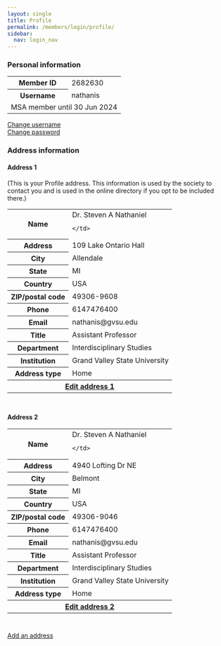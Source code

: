 ```yaml
---
layout: single
title: Profile
permalink: /members/login/profile/
sidebar:
  nav: login_nav
---
```


<html lang="en">
<head>
  <meta name="generator" content="HTML Tidy for Linux (vers 25 March 2009), see www.w3.org">
  <meta charset="utf-8">
  <meta http-equiv="Content-Type" content="text/html; charset=us-ascii">

  <title>MSA Membership - Profile</title>
  <link rel="stylesheet" href="/msa/members/css/msa-style.css" type="text/css">
  <link rel="stylesheet" href="/msa/members/css/jhup-style.css" type="text/css">
  <link href="/msa/members/css/SpryMenuBarHorizontal.css" rel="stylesheet" type="text/css">
  <link href="/msa/members/img/msa-favicon.png" rel= "shortcut icon" type="image/gif" />

</head>

<body>


<!-- <h1>Modernist Studies Association</h1> -->
<main id="maincontent">





<div>
  <h3>Personal information</h3>
  <table>
  <tbody>
    <tr>
      <th scope="row"> Member ID </th>
      <td> 2682630 </td>
    </tr>
    <tr>
      <th scope="row"> Username </th>
      <td> nathanis </td>
    </tr>
    <tr>
      <td colspan="2">MSA member until 30 Jun 2024</td>
    </tr>
  </tbody>
</table>

</div>
<a href="/msa/members/change-username" id="cnglgn">Change username</a><br>
<a href="/msa/members/change-password" id="cngpwd">Change password</a><br>
<div>
  <h3>Address information</h3>
  
  <h4>Address 1</h4>
  
  <p>
    (This is your Profile address. This information is used by the society to contact you and is used in the online directory if you opt to be included there.)
  </p>
  
  <div>
  <table border="0" class="left-th" id="adrinf1"
style='padding-bottom:3ex'>
  <tr>
    <th scope="row">Name</th>
    <td>
      Dr.
      Steven
      A
      Nathaniel
      
    </td>
  </tr>
  <tr>
    <th scope="row">Address</th>
    <td>109 Lake Ontario Hall</td>
  </tr>
  <tr>
    <th scope="row">City</th>
    <td>Allendale</td>
  </tr>
  <tr>
    <th scope="row">State</th>
    <td>MI </td>
  </tr>
  <tr>
    <th scope="row">Country</th>
    <td>USA</td>
  </tr>
  <tr>
    <th scope="row">ZIP/postal code</th>
    <td>49306-9608</td>
  </tr>
  <tr>
    <th scope="row">Phone</th>
    <td>6147476400</td>
  </tr>
  <tr>
    <th scope="row">Email</th>
    <td>nathanis@gvsu.edu</td>
  </tr>
  <tr>
    <th scope="row">Title</th>
    <td>Assistant Professor</td>
  </tr>
  <tr>
    <th scope="row">Department</th>
    <td>Interdisciplinary Studies</td>
  </tr>
  <tr>
    <th scope="row">Institution</th>
    <td>Grand Valley State University</td>
  </tr>
  <tr>
    <th scope="row">Address type</th>
    <td>Home

</td>
  </tr>
  <tr>
    <th colspan="2">
      <a href="/msa/members/edit-address/1" 
        id="edtadrn1">Edit address 1</a>
    </th>
  </tr>
</table>

  </div>

  <h4>Address 2</h4>
  
  <div>
  <table border="0" class="left-th" id="adrinf2"
style='padding-bottom:3ex'>
  <tr>
    <th scope="row">Name</th>
    <td>
      Dr.
      Steven
      A
      Nathaniel
      
    </td>
  </tr>
  <tr>
    <th scope="row">Address</th>
    <td>4940 Lofting Dr NE</td>
  </tr>
  <tr>
    <th scope="row">City</th>
    <td>Belmont</td>
  </tr>
  <tr>
    <th scope="row">State</th>
    <td>MI </td>
  </tr>
  <tr>
    <th scope="row">Country</th>
    <td>USA</td>
  </tr>
  <tr>
    <th scope="row">ZIP/postal code</th>
    <td>49306-9046</td>
  </tr>
  <tr>
    <th scope="row">Phone</th>
    <td>6147476400</td>
  </tr>
  <tr>
    <th scope="row">Email</th>
    <td>nathanis@gvsu.edu</td>
  </tr>
  <tr>
    <th scope="row">Title</th>
    <td>Assistant Professor</td>
  </tr>
  <tr>
    <th scope="row">Department</th>
    <td>Interdisciplinary Studies</td>
  </tr>
  <tr>
    <th scope="row">Institution</th>
    <td>Grand Valley State University</td>
  </tr>
  <tr>
    <th scope="row">Address type</th>
    <td>Home

</td>
  </tr>
  <tr>
    <th colspan="2">
      <a href="/msa/members/edit-address/2" 
        id="edtadrn2">Edit address 2</a>
    </th>
  </tr>
</table>

  </div>

<a href="/msa/members/add-address">Add an address</a><br>

</div>

</main>
<script type="text/javascript" src="/msa/members/js/jquery.js"> </script>
<script type="text/javascript" src="/msa/members/js/jquery.doubleScroll.js"></script>
<script type="text/javascript" src="/msa/members/js/jhup.js"> </script>



<script async src="https://www.googletagmanager.com/gtag/js?id=UA-122948754-11"></script>
<script async src="/msa/members/js/msa-analytics.js"></script>

<script type="text/javascript" defer>
(function(d, src, c) { var t=d.scripts[d.scripts.length - 1],s=d.createElement('script');s.id='la_x2s6df8d';s.async=true;s.src=src;s.onload=s.onreadystatechange=function(){var rs=this.readyState;if(rs&&(rs!='complete')&&(rs!='loaded')){return;}c(this);};t.parentElement.insertBefore(s,t.nextSibling);})(document,
'https://jhup.ladesk.com/scripts/track.js',
function(e){ LiveAgent.createButton('uyox0una', e); });
</script>

</body>
</html>
